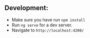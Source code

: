 ## Development:
- Make sure you have run `npm install`
- Run `ng serve` for a dev server. 
- Navigate to `http://localhost:4200/`
